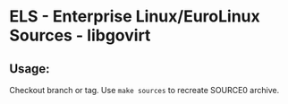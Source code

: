 # ELS - Enterprise Linux/EuroLinux Sources - libgovirt
 
## Usage:
  Checkout branch or tag. Use `make sources` to recreate  SOURCE0 archive.
